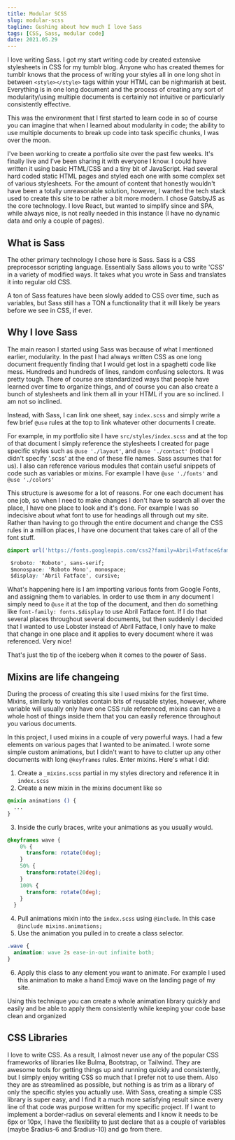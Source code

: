 ```yaml
---
title: Modular SCSS
slug: modular-scss
tagline: Gushing about how much I love Sass
tags: [CSS, Sass, modular code]
date: 2021.05.29
---
```


I love writing Sass. I got my start writing code by created extensive stylesheets in CSS for my tumblr blog. Anyone who has created themes for tumblr knows that the process of writing your styles all in one long shot in between `<style></style>` tags within your HTML can be nighmarish at best. Everything is in one long document and the process of creating any sort of modularity/using multiple documents is certainly not intuitive or particularly consistently effective.

This was the environment that I first started to learn code in so of course you can imagine that when I learned about modularity in code; the ability to use multiple documents to break up code into task specific chunks, I was over the moon.

I've been working to create a portfolio site over the past few weeks. It's finally live and I've been sharing it with everyone I know. I could have written it using basic HTML/CSS and a tiny bit of JavaScript. Had several hard coded static HTML pages and styled each one with some complex set of various stylesheets. For the amount of content that honestly wouldn't have been a totally unreasonable solution, however, I wanted the tech stack used to create this site to be rather a bit more modern. I chose GatsbyJS as the core technology. I love React, but wanted to simplify since and SPA, while always nice, is not really needed in this instance (I have no dynamic data and only a couple of pages).

## **What is Sass**

The other primary technology I chose here is Sass. Sass is a CSS preprocessor scripting language. Essentially Sass allows you to write 'CSS' in a variety of modified ways. It takes what you wrote in Sass and translates it into regular old CSS.

A ton of Sass features have been slowly added to CSS over time, such as variables, but Sass still has a TON a functionality that it will likely be years before we see in CSS, if ever.

## **Why I love Sass**

The main reason I started using Sass was because of what I mentioned earlier, modularity. In the past I had always written CSS as one long document frequently finding that I would get lost in a spaghetti code like mess. Hundreds and hundreds of lines, random confusing selectors. It was pretty tough. There of course are standardized ways that people have learned over time to organize things, and of course you can also create a bunch of stylesheets and link them all in your HTML if you are so inclined.  I am not so inclined.

Instead, with Sass, I can link one sheet, say `index.scss` and simply write a few brief `@use` rules at the top to link whatever other documents I create.

For example, in my portfolio site I have `src/styles/index.scss` and at the top of that document I simply reference the stylesheets I created for page specific styles such as `@use './layout'`, and `@use './contact'` (notice I didn't specify '.scss' at the end of these file names. Sass assumes that for us). I also can reference various modules that contain useful snippets of code such as variables or mixins. For example I have `@use './fonts'` and `@use './colors'`

This structure is awesome for a lot of reasons. For one each document has one job, so when I need to make changes I don't have to search all over the place, I have one place to look and it's done. For example I was so indecisive about what font to use for headings all through out my site. Rather than having to go through the entire document and change the CSS rules in a million places, I have one document that takes care of all of the font stuff.

```css
@import url('https://fonts.googleapis.com/css2?family=Abril+Fatface&family=Roboto:wght@100;700&family=Roboto+Mono:wght@300&display=swap');

 $roboto: 'Roboto', sans-serif;
 $monospace: 'Roboto Mono', monospace;
 $display: 'Abril Fatface', cursive;
 ```


 What's happening here is I am importing various fonts from Google Fonts, and assigning them to variables. In order to use them in any document I simply need to `@use` it at the top of the document, and then do something like `font-family: fonts.$display` to use Abril Fatface font. If I do that several places throughout several documents, but then suddenly I decided that I wanted to use Lobster instead of Abril Fatface, I only have to make that change in one place and it applies to every document where it was referenced. Very nice!

 That's just the tip of the iceberg when it comes to the power of Sass.

## **Mixins are life changeing**

During the process of creating this site I used mixins for the first time. Mixins, similarly to variables contain bits of reusable styles, however, where variable will usually only have one CSS rule referenced, mixins can have a whole host of things inside them that you can easily reference throughout you various documents.

In this project, I used mixins in a couple of very powerful ways. I had a few elements on various pages that I wanted to be animated. I wrote some simple custom animations, but I didn't want to have to clutter up any other documents with long `@keyframes` rules. Enter mixins. Here's what I did:

1. Create a `_mixins.scss` partial in my styles directory and reference it in `index.scss`
2. Create a new mixin in the mixins document like so
```css
@mixin animations () {
  ...
}
```
3. Inside the curly braces, write your animations as you usually would.
```css
@keyframes wave {
    0% {
      transform: rotate(0deg);
    }
    50% {
      transform:rotate(20deg);
    }
    100% {
      transform: rotate(0deg);
    }
  }
```
4. Pull animations mixin into the `index.scss` using `@include`. In this case `@include mixins.animations;`
5. Use the animation you pulled in to create a class selector.
```css
.wave {
  animation: wave 2s ease-in-out infinite both;
}
```
6. Apply this class to any element you want to animate. For example I used this animation to make a hand Emoji wave on the landing page of my site.

Using this technique you can create a whole animation library quickly and easily and be able to apply them consistently while keeping your code base clean and organized

## **CSS Libraries**

I love to write CSS. As a result, I almost never use any of the popular CSS frameworks of libraries like Bulma, Bootstrap, or Tailwind. They are awesome tools for getting things up and running quickly and consistently, but I simply enjoy writing CSS so much that I prefer not to use them. Also they are as streamlined as possible, but nothing is as trim as a library of only the specific styles you actually use. With Sass, creating a simple CSS library is super easy, and I find it a much more satisfying result since every line of that code was purpose written for my specific project. If I want to implement a border-radius on several elements and I know it needs to be 6px or 10px, I have the flexibility to just declare that as a couple of variables (maybe $radius-6 and $radius-10) and go from there.
